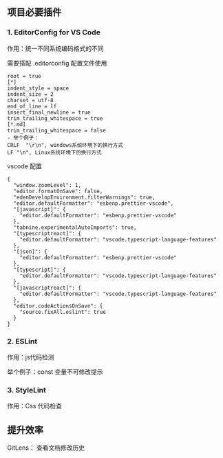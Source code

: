 ## 项目必要插件
### 1. EditorConfig for VS Code

作用：统一不同系统编码格式的不同

需要搭配 .editorconfig 配置文件使用

```
root = true
[*]
indent_style = space
indent_size = 2
charset = utf-8
end_of_line = lf
insert_final_newline = true
trim_trailing_whitespace = true
[*.md]
trim_trailing_whitespace = false
- 举个例子：
CRLF  "\r\n", windows系统环境下的换行方式
LF "\n", Linux系统环境下的换行方式
```

vscode 配置
```
{
  "window.zoomLevel": 1,
  "editor.formatOnSave": false,
  "edenDevelopEnvironment.filterWarnings": true,
  "editor.defaultFormatter": "esbenp.prettier-vscode",
  "[javascript]": {
    "editor.defaultFormatter": "esbenp.prettier-vscode"
  },
  "tabnine.experimentalAutoImports": true,
  "[typescriptreact]": {
    "editor.defaultFormatter": "vscode.typescript-language-features"
  },
  "[json]": {
    "editor.defaultFormatter": "esbenp.prettier-vscode"
  },
  "[typescript]": {
    "editor.defaultFormatter": "vscode.typescript-language-features"
  },
  "[javascriptreact]": {
    "editor.defaultFormatter": "vscode.typescript-language-features"
  },
  "editor.codeActionsOnSave": {
    "source.fixAll.eslint": true
  }
}

```

### 2. ESLint
作用：js代码检测

举个例子：const 变量不可修改提示

### 3. StyleLint
作用：Css 代码检查

## 提升效率
GitLens： 查看文档修改历史


